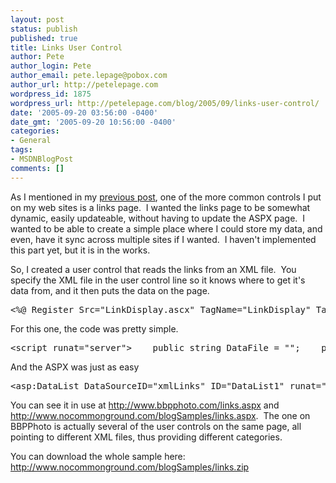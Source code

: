 ```yaml
---
layout: post
status: publish
published: true
title: Links User Control
author: Pete
author_login: Pete
author_email: pete.lepage@pobox.com
author_url: http://petelepage.com
wordpress_id: 1875
wordpress_url: http://petelepage.com/blog/2005/09/links-user-control/
date: '2005-09-20 03:56:00 -0400'
date_gmt: '2005-09-20 10:56:00 -0400'
categories:
- General
tags:
- MSDNBlogPost
comments: []
---
```

<p>As I mentioned in my <a href="http://blogs.msdn.com/petel/archive/2005/09/16/469207.aspx">previous post</a>, one of the more common controls I put on my web sites is a links page.&nbsp; I wanted the links page to be somewhat dynamic, easily updateable, without having to update the ASPX&nbsp;page.&nbsp; I wanted to be able to create a simple place where I could store my data, and even, have it sync across multiple sites if I wanted.&nbsp; I haven't implemented this part yet, but it is in the works.&nbsp; </p>
<p>So, I created a user control that reads the links from an XML file.&nbsp; You specify the XML file in the user control line so it knows where to get it's data from, and it then puts the data on the page.</p>
<pre>&lt;%@ Register Src="LinkDisplay.ascx" TagName="LinkDisplay" TagPrefix="uc1" %&gt;&lt;uc1:LinkDisplay DataFile="~/App_Data/references.xml" ID="LinkDisplay1" runat="server" /&gt;</pre>
<p>For this one, the code was pretty simple.</p>
<pre>&lt;script runat="server"&gt;    public string DataFile = "";    protected void Page_Load(object sender, EventArgs e)    {        if (!IsPostBack)        {            if (DataFile != "")                xmlLinks.DataFile = DataFile;        }    }&lt;/script&gt;</pre>
<p>And the ASPX was just as easy</p>
<pre>&lt;asp:DataList DataSourceID="xmlLinks" ID="DataList1" runat="server"&gt;    &lt;ItemTemplate&gt;        &lt;asp:HyperLink Target="_blank" ID="HyperLink1" NavigateUrl='&lt;%# XPath("url") %&gt;'            runat="server" Text='&lt;%# XPath("title") %&gt;'&gt;&lt;/asp:HyperLink&gt;        &lt;br /&gt;        &lt;asp:Label ID="lblDesc" CssClass="LinkLabel" runat="server" Text='&lt;%# XPath("description") %&gt;' /&gt;    &lt;/ItemTemplate&gt;&lt;/asp:DataList&gt;&lt;asp:XmlDataSource ID="xmlLinks" runat="server" /&gt;</pre>
<p>You can see it in use at <a href="http://www.bbpphoto.com/links.aspx">http://www.bbpphoto.com/links.aspx</a> and <a href="http://www.nocommonground.com/blogSamples/links.aspx">http://www.nocommonground.com/blogSamples/links.aspx</a>.&nbsp; The one on BBPPhoto is actually several of the user controls on the same page, all pointing to different XML files, thus providing different categories.</p>
<p>You can download the whole sample here: <a href="http://www.nocommonground.com/blogSamples/links.zip">http://www.nocommonground.com/blogSamples/links.zip</a> </p>
